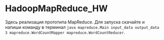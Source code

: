 # HadoopMapReduce_HW
Здесь реализация прототипа MapReduce.
Для запуска скачайте и напиши команду в терминал `java mapreduce.Main input_data output_data 3 mapreduce.WordCountMapper mapreduce.WordCountReducer`.
